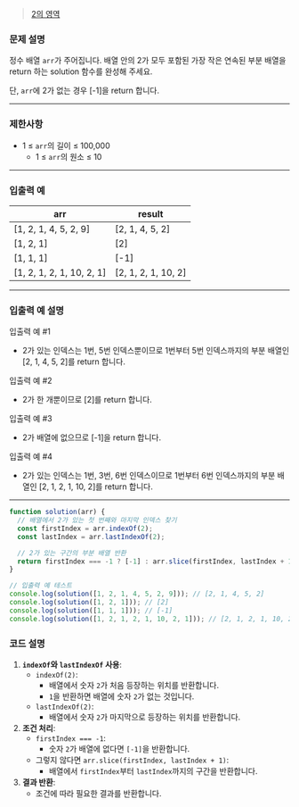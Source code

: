 > [2의 영역](https://school.programmers.co.kr/learn/courses/30/lessons/181894)

### **문제 설명**

정수 배열 `arr`가 주어집니다. 배열 안의 2가 모두 포함된 가장 작은 연속된 부분 배열을 return 하는 solution 함수를 완성해 주세요.

단, `arr`에 2가 없는 경우 [-1]을 return 합니다.

---

### 제한사항

- 1 ≤ `arr`의 길이 ≤ 100,000
  - 1 ≤ `arr`의 원소 ≤ 10

---

### 입출력 예

| arr                       | result              |
| ------------------------- | ------------------- |
| [1, 2, 1, 4, 5, 2, 9]     | [2, 1, 4, 5, 2]     |
| [1, 2, 1]                 | [2]                 |
| [1, 1, 1]                 | [-1]                |
| [1, 2, 1, 2, 1, 10, 2, 1] | [2, 1, 2, 1, 10, 2] |

---

### 입출력 예 설명

입출력 예 #1

- 2가 있는 인덱스는 1번, 5번 인덱스뿐이므로 1번부터 5번 인덱스까지의 부분 배열인 [2, 1, 4, 5, 2]를 return 합니다.

입출력 예 #2

- 2가 한 개뿐이므로 [2]를 return 합니다.

입출력 예 #3

- 2가 배열에 없으므로 [-1]을 return 합니다.

입출력 예 #4

- 2가 있는 인덱스는 1번, 3번, 6번 인덱스이므로 1번부터 6번 인덱스까지의 부분 배열인 [2, 1, 2, 1, 10, 2]를 return 합니다.

---

```jsx
function solution(arr) {
  // 배열에서 2가 있는 첫 번째와 마지막 인덱스 찾기
  const firstIndex = arr.indexOf(2);
  const lastIndex = arr.lastIndexOf(2);

  // 2가 있는 구간의 부분 배열 반환
  return firstIndex === -1 ? [-1] : arr.slice(firstIndex, lastIndex + 1);
}

// 입출력 예 테스트
console.log(solution([1, 2, 1, 4, 5, 2, 9])); // [2, 1, 4, 5, 2]
console.log(solution([1, 2, 1])); // [2]
console.log(solution([1, 1, 1])); // [-1]
console.log(solution([1, 2, 1, 2, 1, 10, 2, 1])); // [2, 1, 2, 1, 10, 2]
```

### 코드 설명

1. **`indexOf`와 `lastIndexOf` 사용**:
   - `indexOf(2)`:
     - 배열에서 숫자 `2`가 처음 등장하는 위치를 반환합니다.
     - `1`을 반환하면 배열에 숫자 `2`가 없는 것입니다.
   - `lastIndexOf(2)`:
     - 배열에서 숫자 `2`가 마지막으로 등장하는 위치를 반환합니다.
2. **조건 처리**:
   - `firstIndex === -1`:
     - 숫자 `2`가 배열에 없다면 `[-1]`을 반환합니다.
   - 그렇지 않다면 `arr.slice(firstIndex, lastIndex + 1)`:
     - 배열에서 `firstIndex`부터 `lastIndex`까지의 구간을 반환합니다.
3. **결과 반환**:
   - 조건에 따라 필요한 결과를 반환합니다.
